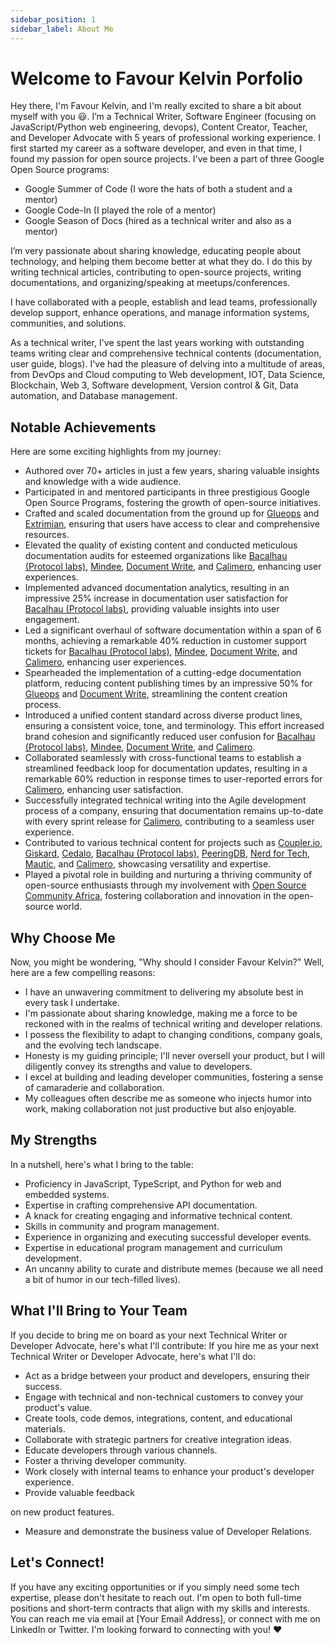 ```yaml
---
sidebar_position: 1
sidebar_label: About Me
---
```


# Welcome to Favour Kelvin Porfolio

Hey there, I'm Favour Kelvin, and I'm really excited to share a bit about myself with you 😃. I’m a Technical Writer, Software Engineer (focusing on JavaScript/Python web engineering, devops), Content Creator, Teacher, and Developer Advocate with 5 years of professional working experience. I first started my career as a software developer, and even in that time, I found my passion for open source projects. I've been a part of three Google Open Source programs:

- Google Summer of Code (I wore the hats of both a student and a mentor)
- Google Code-In (I played the role of a mentor)
- Google Season of Docs (hired as a technical writer and also as a mentor)

I’m very passionate about sharing knowledge, educating people about technology, and helping them become better at what they do. I do this by writing technical articles, contributing to open-source projects, writing documentations, and organizing/speaking at meetups/conferences.  

I have collaborated with a people, establish and lead teams, professionally develop support, enhance operations, and manage information systems, communities, and solutions.

As a technical writer, I've spent the last years working with outstanding teams writing clear and comprehensive technical contents (documentation, user guide, blogs). I've had the pleasure of delving into a multitude of areas, from DevOps and Cloud computing to Web development, IOT, Data Science, Blockchain, Web 3, Software development, Version control & Git, Data automation, and Database management.

## Notable Achievements

Here are some exciting highlights from my journey:

- Authored over 70+ articles in just a few years, sharing valuable insights and knowledge with a wide audience.
- Participated in and mentored participants in three prestigious Google Open Source Programs, fostering the growth of open-source initiatives.
- Crafted and scaled documentation from the ground up for [Glueops](https://glueops.dev/) and [Extrimian](https://extrimian.io/), ensuring that users have access to clear and comprehensive resources.
- Elevated the quality of existing content and conducted meticulous documentation audits for esteemed organizations like [Bacalhau (Protocol labs)](https://docs.bacalhau.org/), [Mindee](https://developers.mindee.com/docs), [Document Write](https://documentwrite.dev/), and [Calimero](https://docs.calimero.network/), enhancing user experiences.
- Implemented advanced documentation analytics, resulting in an impressive 25% increase in documentation user satisfaction for [Bacalhau (Protocol labs)](https://docs.bacalhau.org/), providing valuable insights into user engagement.
- Led a significant overhaul of software documentation within a span of 6 months, achieving a remarkable 40% reduction in customer support tickets for [Bacalhau (Protocol labs)](https://docs.bacalhau.org/), [Mindee](https://developers.mindee.com/docs), [Document Write](https://documentwrite.dev/), and [Calimero](https://docs.calimero.network/), enhancing user experiences.
- Spearheaded the implementation of a cutting-edge documentation platform, reducing content publishing times by an impressive 50% for [Glueops](https://glueops.dev/) and [Document Write](https://documentwrite.dev/), streamlining the content creation process.
- Introduced a unified content standard across diverse product lines, ensuring a consistent voice, tone, and terminology. This effort increased brand cohesion and significantly reduced user confusion for [Bacalhau (Protocol labs)](https://docs.bacalhau.org/), [Mindee](https://developers.mindee.com/docs), [Document Write](https://documentwrite.dev/), and [Calimero](https://docs.calimero.network/).
- Collaborated seamlessly with cross-functional teams to establish a streamlined feedback loop for documentation updates, resulting in a remarkable 60% reduction in response times to user-reported errors for [Calimero](https://docs.calimero.network/), enhancing user satisfaction.
- Successfully integrated technical writing into the Agile development process of a company, ensuring that documentation remains up-to-date with every sprint release for [Calimero](https://docs.calimero.network/), contributing to a seamless user experience.
- Contributed to various technical content for projects such as [Coupler.io](https://www.coupler.io/), [Giskard](https://www.giskard.ai/), [Cedalo](https://cedalo.com/), [Bacalhau (Protocol labs)](https://docs.bacalhau.org/), [PeeringDB](https://www.peeringdb.com/), [Nerd for Tech](https://medium.com/nerd-for-tech), [Mautic](https://www.mautic.org/), and [Calimero](https://docs.calimero.network/), showcasing versatility and expertise.
- Played a pivotal role in building and nurturing a thriving community of open-source enthusiasts through my involvement with [Open Source Community Africa](https://oscafrica.org/), fostering collaboration and innovation in the open-source world.

## Why Choose Me

Now, you might be wondering, "Why should I consider Favour Kelvin?" Well, here are a few compelling reasons:

- I have an unwavering commitment to delivering my absolute best in every task I undertake.
- I'm passionate about sharing knowledge, making me a force to be reckoned with in the realms of technical writing and developer relations.
- I possess the flexibility to adapt to changing conditions, company goals, and the evolving tech landscape.
- Honesty is my guiding principle; I'll never oversell your product, but I will diligently convey its strengths and value to developers.
- I excel at building and leading developer communities, fostering a sense of camaraderie and collaboration.
- My colleagues often describe me as someone who injects humor into work, making collaboration not just productive but also enjoyable.

## My Strengths

In a nutshell, here's what I bring to the table:

- Proficiency in JavaScript, TypeScript, and Python for web and embedded systems.
- Expertise in crafting comprehensive API documentation.
- A knack for creating engaging and informative technical content.
- Skills in community and program management.
- Experience in organizing and executing successful developer events.
- Expertise in educational program management and curriculum development.
- An uncanny ability to curate and distribute memes (because we all need a bit of humor in our tech-filled lives).

## What I'll Bring to Your Team

If you decide to bring me on board as your next Technical Writer or Developer Advocate, here's what I'll contribute:
If you hire me as your next Technical Writer or Developer Advocate, here's what I'll do:

- Act as a bridge between your product and developers, ensuring their success.
- Engage with technical and non-technical customers to convey your product's value.
- Create tools, code demos, integrations, content, and educational materials.
- Collaborate with strategic partners for creative integration ideas.
- Educate developers through various channels.
- Foster a thriving developer community.
- Work closely with internal teams to enhance your product's developer experience.
- Provide valuable feedback

 on new product features.
- Measure and demonstrate the business value of Developer Relations.


## Let's Connect!

If you have any exciting opportunities or if you simply need some tech expertise, please don't hesitate to reach out. I'm open to both full-time positions and short-term contracts that align with my skills and interests. You can reach me via email at [Your Email Address], or connect with me on LinkedIn or Twitter. I'm looking forward to connecting with you! ❤️